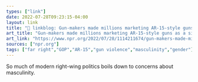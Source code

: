 ```yaml
---
types: ["link"]
date: 2022-07-28T09:23:15-04:00
layout: link
title: "🔗 linkblog: Gun-makers made millions marketing AR-15-style guns as a sign of manhood : NPR'"
art_title: "Gun-makers made millions marketing AR-15-style guns as a sign of manhood : NPR"
art_link: "https://www.npr.org/2022/07/28/1114211674/gun-makers-made-millions-marketing-ar-15-style-guns-as-a-sign-of-manhood"
sources: ["npr.org"]
tags: ["far right","GOP","AR-15","gun violence","masculinity","gender"]
---
```

So much of modern right-wing politics boils down to concerns about masculinity.
 
